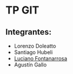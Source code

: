 # TP GIT

## Integrantes:

- Lorenzo Doleatto
- Santiago Hubeli
- [Luciano Fontanarrosa](lu.md)
- Agustín Gallo
